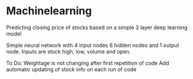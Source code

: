 # Machinelearning
Predicting closing price of stocks based on a simple 3 layer deep learning model

Simple neural network with 4 input nodes 6 hidden nodes and 1 output node. Inputs are stock high, low, volume and open.


To Do:
Weightage is not changing after first repetition of code
Add automatic updating of stock info on each run of code